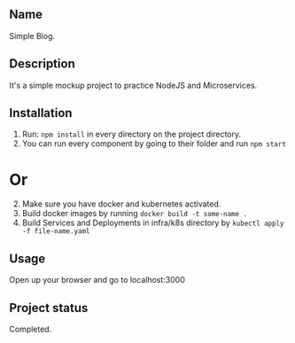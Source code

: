 ## Name
Simple Blog.

## Description
It's a simple mockup project to practice NodeJS and Microservices.

## Installation
1. Run: ```npm install``` in every directory on the project directory.
2. You can run every component by going to their folder and run ```npm start```
# Or
2. Make sure you have docker and kubernetes activated.
3. Build docker images by running ```docker build -t some-name .```
4. Build Services and Deployments in infra/k8s directory by ```kubectl apply -f file-name.yaml```

## Usage
Open up your browser and go to localhost:3000

## Project status
Completed.
